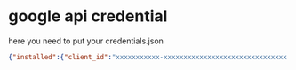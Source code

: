 # google api credential

here you need to put your credentials.json

```JSON
{"installed":{"client_id":"xxxxxxxxxxx-xxxxxxxxxxxxxxxxxxxxxxxxxxxxxxx.apps.googleusercontent.com","project_id":"accmanager-xxxxxxxxxxxxx","auth_uri":"https://accounts.google.com/o/oauth2/auth","token_uri":"https://oauth2.googleapis.com/token","auth_provider_x509_cert_url":"https://www.googleapis.com/oauth2/v1/certs","client_secret":"xxxxxxxxxxxxxxxxxx","redirect_uris":["urn:ietf:wg:oauth:2.0:oob","http://localhost"]}}
```
